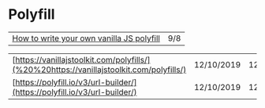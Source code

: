 # Polyfill

|  |  |
| :--- | :--- |
| [How to write your own vanilla JS polyfill](https://gomakethings.com/how-to-write-your-own-vanilla-js-polyfill/?mc_cid=4a1e8be6d3&mc_eid=[UNIQID]) | 9/8 |

|  |  |  |
| :--- | :--- | :--- |
| [https://vanillajstoolkit.com/polyfills/](%20%20https://vanillajstoolkit.com/polyfills/) | 12/10/2019 | 12/10/2019 |
| [https://polyfill.io/v3/url-builder/](https://polyfill.io/v3/url-builder/) | 12/10/2019 | 12/10/2019 |

